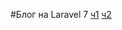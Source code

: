 #Блог на Laravel 7
[ч1](https://tokmakov.msk.ru/blog/item/595)
[ч2](https://tokmakov.msk.ru/blog/item/596)

